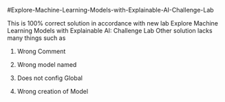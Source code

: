 #Explore-Machine-Learning-Models-with-Explainable-AI-Challenge-Lab


This is 100% correct solution in accordance with new lab Explore Machine Learning Models with Explainable AI: Challenge Lab 
Other solution lacks many things such as 

1. Wrong Comment 

2. Wrong model named

3. Does not config Global 

4. Wrong creation of Model
